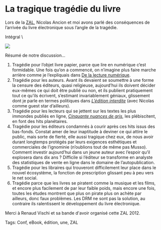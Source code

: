 # La tragique tragédie du livre

Lors de la [ZAL](http://blog.tcrouzet.com/2012/10/12/la-tragedie-du-livre-avis-de-tempete-numerique/), Nicolas Ancion et moi avons parlé des conséquences de l’arrivée du livre électronique sous l’angle de la tragédie.<span id="more-29165"></span>

Intégral \

![](http://blog.tcrouzet.comhttps://tcrouzet.com/images_tc/2012/10/Conf-Crouzet-Ancion-MTP.jpeg)

Résumé de notre discussion…

1. Tragédie pour l’objet livre papier, parce que lire en numérique c’est formidable. Une fois qu’on a commencé, on n’imagine plus faire marche arrière comme je l’expliquais dans [De la lecture numérique](http://blog.tcrouzet.com/2012/10/12/la-tragedie-du-livre-avis-de-tempete-numerique/).
2. Tragédie pour les auteurs. Avant ils devaient se soumettre à une forme la censure des éditeurs, quasi religieuse, aujourd’hui ils doivent décider eux-mêmes ce qui doit être publié ou non, et ils publient pratiquement tout ce qu'ils écrivent, s’estimant invariablement géniaux, glissement dont je parle en termes politiques dans [*L’édition interdite*](http://blog.tcrouzet.com/edition-interdite/) (avec Nicolas comme guest star d’ailleurs).
3. Tragédie pour les lecteurs qui se jettent sur les textes les plus immondes publiés en ligne, [*Cinquante nuances de gris*](http://blog.tcrouzet.com/2012/07/30/cinquante-nuances-de-grey/), les plébiscitent, en font des hits planétaires.
4. Tragédie pour les éditeurs condamnés à courir après ces hits issus des bas-fonds. Constat amer de leur inaptitude à deviner ce qui attire le public, mais sorte de fierté, elle aussi tragique chez eux, de nous avoir durant longtemps protégés par leurs exigences esthétiques et commerciales de l’ignominie (n’oublions tout de même pas Musso). Comment investir aujourd’hui dans un jeune auteur avec l’espoir qu’il explosera dans dix ans ? Difficile si l’éditeur se transforme en analyste des statistiques de vente en ligne dans le domaine de l’autopublication.
5. Tragédie pour les libraires qui trouveront difficilement leur place dans le nouvel écosystème, la fonction de prescription glissant peu à peu vers le net social.
6. Tragédie parce que les livres se piratent comme la musique et les films, et encore plus facilement de par leur faible poids, mais encore une fois, toutes les études montrent que plus on pirate plus on achète par ailleurs, donc faux problèmes. Les DRM ne sont pas la solution, au contraire ils ralentissent le développement du livre électronique.

Merci à Renaud Vischi et sa bande d'avoir organisé cette ZAL 2012.

Tags: Conf, eBook, édition, une, ZAL